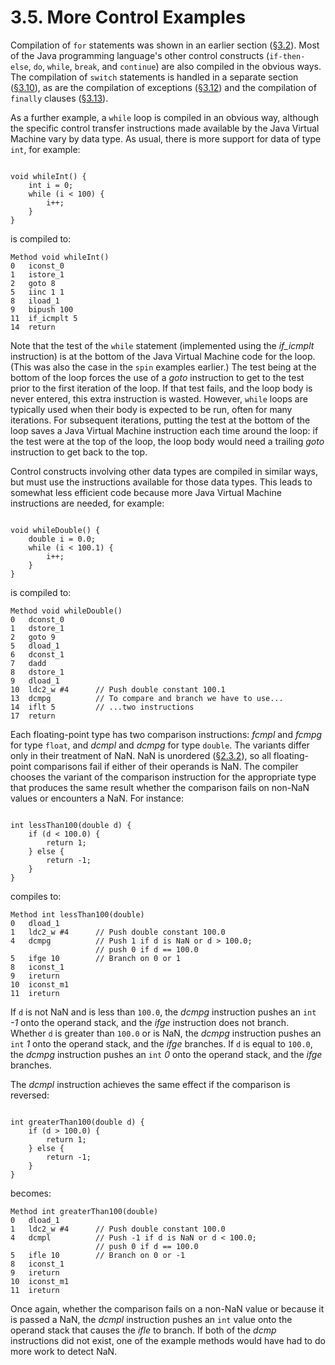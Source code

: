 # 3.5. More Control Examples

Compilation of `for` statements was shown in an earlier section \([§3.2](https://docs.oracle.com/javase/specs/jvms/se8/html/jvms-3.html#jvms-3.2)\). Most of the Java programming language's other control constructs \(`if-then-else`, `do`, `while`, `break`, and `continue`\) are also compiled in the obvious ways. The compilation of `switch` statements is handled in a separate section \([§3.10](https://docs.oracle.com/javase/specs/jvms/se8/html/jvms-3.html#jvms-3.10)\), as are the compilation of exceptions \([§3.12](https://docs.oracle.com/javase/specs/jvms/se8/html/jvms-3.html#jvms-3.12)\) and the compilation of `finally` clauses \([§3.13](https://docs.oracle.com/javase/specs/jvms/se8/html/jvms-3.html#jvms-3.13)\).

As a further example, a `while` loop is compiled in an obvious way, although the specific control transfer instructions made available by the Java Virtual Machine vary by data type. As usual, there is more support for data of type `int`, for example:

```text

void whileInt() {
    int i = 0;
    while (i < 100) {
        i++;
    }
}

```

is compiled to:

```text
Method void whileInt()
0   iconst_0
1   istore_1
2   goto 8
5   iinc 1 1
8   iload_1
9   bipush 100
11  if_icmplt 5
14  return
```

Note that the test of the `while` statement \(implemented using the _if\_icmplt_ instruction\) is at the bottom of the Java Virtual Machine code for the loop. \(This was also the case in the `spin` examples earlier.\) The test being at the bottom of the loop forces the use of a _goto_ instruction to get to the test prior to the first iteration of the loop. If that test fails, and the loop body is never entered, this extra instruction is wasted. However, `while` loops are typically used when their body is expected to be run, often for many iterations. For subsequent iterations, putting the test at the bottom of the loop saves a Java Virtual Machine instruction each time around the loop: if the test were at the top of the loop, the loop body would need a trailing _goto_ instruction to get back to the top.

Control constructs involving other data types are compiled in similar ways, but must use the instructions available for those data types. This leads to somewhat less efficient code because more Java Virtual Machine instructions are needed, for example:

```text

void whileDouble() {
    double i = 0.0;
    while (i < 100.1) {
        i++;
    }
}

```

is compiled to:

```text
Method void whileDouble()
0   dconst_0
1   dstore_1
2   goto 9
5   dload_1
6   dconst_1
7   dadd
8   dstore_1
9   dload_1
10  ldc2_w #4      // Push double constant 100.1
13  dcmpg          // To compare and branch we have to use...
14  iflt 5         // ...two instructions
17  return
```

Each floating-point type has two comparison instructions: _fcmpl_ and _fcmpg_ for type `float`, and _dcmpl_ and _dcmpg_ for type `double`. The variants differ only in their treatment of NaN. NaN is unordered \([§2.3.2](https://docs.oracle.com/javase/specs/jvms/se8/html/jvms-2.html#jvms-2.3.2)\), so all floating-point comparisons fail if either of their operands is NaN. The compiler chooses the variant of the comparison instruction for the appropriate type that produces the same result whether the comparison fails on non-NaN values or encounters a NaN. For instance:

```text

int lessThan100(double d) {
    if (d < 100.0) {
        return 1;				
    } else {
        return -1;				
    }
}

```

compiles to:

```text
Method int lessThan100(double)
0   dload_1
1   ldc2_w #4      // Push double constant 100.0
4   dcmpg          // Push 1 if d is NaN or d > 100.0;
                   // push 0 if d == 100.0
5   ifge 10        // Branch on 0 or 1
8   iconst_1
9   ireturn
10  iconst_m1
11  ireturn
```

If `d` is not NaN and is less than `100.0`, the _dcmpg_ instruction pushes an `int` _-1_ onto the operand stack, and the _ifge_ instruction does not branch. Whether `d` is greater than `100.0` or is NaN, the _dcmpg_ instruction pushes an `int` _1_ onto the operand stack, and the _ifge_ branches. If `d` is equal to `100.0`, the _dcmpg_ instruction pushes an `int` _0_ onto the operand stack, and the _ifge_ branches.

The _dcmpl_ instruction achieves the same effect if the comparison is reversed:

```text

int greaterThan100(double d) {
    if (d > 100.0) {
        return 1;			
    } else {
        return -1;			
    }
}

```

becomes:

```text
Method int greaterThan100(double)
0   dload_1
1   ldc2_w #4      // Push double constant 100.0
4   dcmpl          // Push -1 if d is NaN or d < 100.0;
                   // push 0 if d == 100.0
5   ifle 10        // Branch on 0 or -1
8   iconst_1
9   ireturn
10  iconst_m1
11  ireturn
```

Once again, whether the comparison fails on a non-NaN value or because it is passed a NaN, the _dcmpl_ instruction pushes an `int` value onto the operand stack that causes the _ifle_ to branch. If both of the _dcmp_ instructions did not exist, one of the example methods would have had to do more work to detect NaN.

